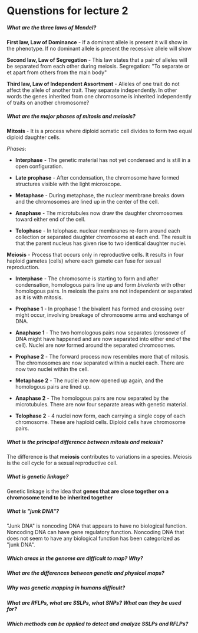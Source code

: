 # Quenstions for lecture 2



##### What are the three laws of Mendel?

**First law, Law of Dominance** - If a dominant allele is present it will show in the phenotype. If no dominant allele is present the recessive allele will show

**Second law, Law of Segregation** - This law states that a pair of alleles will be separated from each other during meiosis.
Segregation: "To separate or et apart from others from the main body"

**Third law, Law of Independent Assortment** - Alleles of one trait do not affect the allele of another trait. They separate independently. In other words the genes inherited from one chromosome is inherited independently of traits on another chromosome?

##### What are the major phases of mitosis and meiosis?

**Mitosis** - It is a process where diploid somatic cell divides to form two equal diploid daughter cells.

*Phases*:

- **Interphase** - The genetic material has not yet condensed and is still in a open configuration.

- **Late prophase** - After condensation, the chromosome have formed structures visible with the light microscope.

- **Metaphase** - During metaphase, the nuclear membrane breaks down and the chromosomes are lined up in the center of the cell.

- **Anaphase** - The microtubules now draw the daughter chromosomes toward either end of the cell.

- **Telophase** - In telophase. nuclear membranes re-form around each collection or separated daughter chromosome at each end. The result is that the parent nucleus has given rise to two identical daughter nuclei.



**Meiosis** - Process that occurs only in reproductive cells. It results in four haploid gametes (cells) where each gamete can fuse for sexual reproduction.

- **Interphase** - The chromosome is starting to form and after condensation, homologous pairs line up and form *bivalents* with other homologous pairs. In meiosis the pairs are not independent or separated as it is with mitosis.

- **Prophase 1** - In prophase 1 the bivalent has formed and crossing over might occur, involving breakage of chromosome arms and exchange of DNA.

- **Anaphase 1** - The two homologous pairs now separates (crossover of DNA might have happened and are now separated into either end of the cell). Nuclei are now formed around the separated chromosomes.

- **Prophase 2** - The forward process now resembles more that of mitosis. The chromosomes are now separated within a nuclei each. There are now two nuclei within the cell.

- **Metaphase 2** - The nuclei are now opened up again, and the homologous pairs are lined up.

- **Anaphase 2** - The homologous pairs are now separated by the microtubules. There are now four separate areas with genetic material.

- **Telophase 2** - 4 nuclei now form, each carrying a single copy of each chromosome. These are haploid cells. Diploid cells have chromosome pairs.

##### What is the principal difference between mitosis and meiosis?

The difference is that **meiosis** contributes to variations in a species. Meiosis is the cell cycle for a sexual reproductive cell.


##### What is genetic linkage?

Genetic linkage is the idea that **genes that are close together on a chromosome tend to be inherited together**

##### What is "junk DNA"?

"Junk DNA" is noncoding DNA that appears to have no biological function. Noncoding DNA can have gene regulatory function. Noncoding DNA that does not seem to have any biological function has been categorized as "junk DNA".

##### Which areas in the genome are difficult to map? Why?



##### What are the differences between genetic and physical maps?
##### Why was genetic mapping in humans difficult?
##### What are RFLPs, what are SSLPs, what SNPs? What can they be used for?
##### Which methods can be applied to detect and analyze SSLPs and RFLPs?
